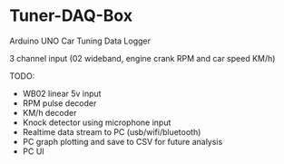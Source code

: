# Tuner-DAQ-Box
Arduino UNO Car Tuning Data Logger

3 channel input (02 wideband, engine crank RPM and car speed KM/h)

TODO:
- WB02 linear 5v input
- RPM pulse decoder
- KM/h decoder
- Knock detector using microphone input
- Realtime data stream to PC (usb/wifi/bluetooth)
- PC graph plotting and save to CSV for future analysis
- PC UI
